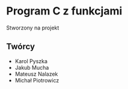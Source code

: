 # Program C z funkcjami

Stworzony na projekt

## Twórcy

* Karol Pyszka
* Jakub Mucha
* Mateusz Nalazek
* Michał Piotrowicz



